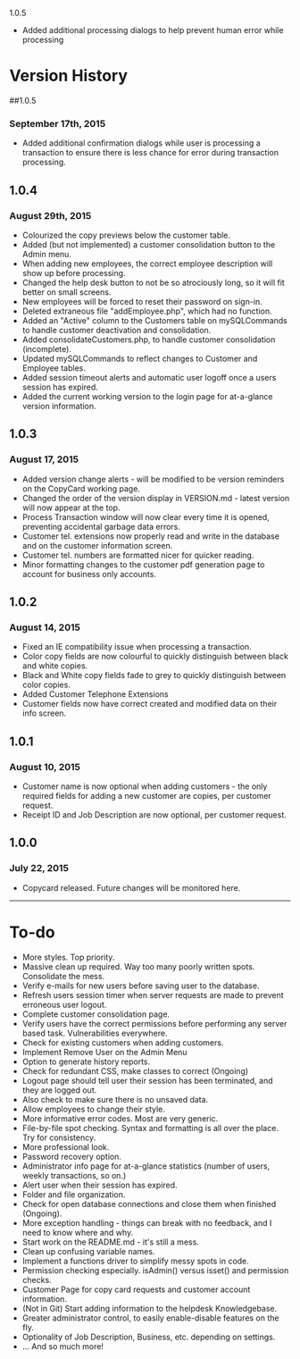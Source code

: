 1.0.5
<ul><li>Added additional processing dialogs to help prevent human error while processing</li></ul>

# Version History
##1.0.5
### September 17th, 2015
- Added additional confirmation dialogs while user is processing a transaction to ensure there is less chance for error during transaction processing.

## 1.0.4
### August 29th, 2015
- Colourized the copy previews below the customer table.
- Added (but not implemented) a customer consolidation button to the Admin menu.
- When adding new employees, the correct employee description will show up before processing.
- Changed the help desk button to not be so atrociously long, so it will fit better on small screens.
- New employees will be forced to reset their password on sign-in.
- Deleted extraneous file "addEmployee.php", which had no function.
- Added an "Active" column to the Customers table on mySQLCommands to handle customer deactivation and consolidation.
- Added consolidateCustomers.php, to handle customer consolidation (incomplete).
- Updated mySQLCommands to reflect changes to Customer and Employee tables.
- Added session timeout alerts and automatic user logoff once a users session has expired.
- Added the current working version to the login page for at-a-glance version information.

## 1.0.3
### August 17, 2015
- Added version change alerts - will be modified to be version reminders on the CopyCard working page.
- Changed the order of the version display in VERSION.md - latest version will now appear at the top.
- Process Transaction window will now clear every time it is opened, preventing accidental garbage data errors.
- Customer tel. extensions now properly read and write in the database and on the customer information screen.
- Customer tel. numbers are formatted nicer for quicker reading.
- Minor formatting changes to the customer pdf generation page to account for business only accounts.

## 1.0.2
### August 14, 2015
- Fixed an IE compatibility issue when processing a transaction.
- Color copy fields are now colourful to quickly distinguish between black and white copies.
- Black and White copy fields fade to grey to quickly distinguish between color copies.
- Added Customer Telephone Extensions
- Customer fields now have correct created and modified data on their info screen.

## 1.0.1
### August 10, 2015
- Customer name is now optional when adding customers - the only required fields for adding a new customer are copies, per customer request.
- Receipt ID and Job Description are now optional, per customer request.

## 1.0.0
### July 22, 2015
- Copycard released. Future changes will be monitored here.

---

# To-do
- More styles. Top priority.
- Massive clean up required. Way too many poorly written spots. Consolidate the mess.
- Verify e-mails for new users before saving user to the database.
- Refresh users session timer when server requests are made to prevent erroneous user logout.
- Complete customer consolidation page.
- Verify users have the correct permissions before performing any server based task. Vulnerabilities everywhere.
- Check for existing customers when adding customers.
- Implement Remove User on the Admin Menu
- Option to generate history reports.
- Check for redundant CSS, make classes to correct (Ongoing)
- Logout page should tell user their session has been terminated, and they are logged out.
 - Also check to make sure there is no unsaved data.
- Allow employees to change their style.
- More informative error codes. Most are very generic.
- File-by-file spot checking. Syntax and formatting is all over the place. Try for consistency.
- More professional look.
- Password recovery option.
- Administrator info page for at-a-glance statistics (number of users, weekly transactions, so on.)
- Alert user when their session has expired.
- Folder and file organization.
- Check for open database connections and close them when finished (Ongoing).
- More exception handling - things can break with no feedback, and I need to know where and why.
- Start work on the README.md - it's still a mess.
- Clean up confusing variable names. 
- Implement a functions driver to simplify messy spots in code.
 - Permission checking especially. isAdmin() versus isset() and permission checks.
- Customer Page for copy card requests and customer account information.
- (Not in Git) Start adding information to the helpdesk Knowledgebase.
- Greater administrator control, to easily enable-disable features on the fly.
 - Optionality of Job Description, Business, etc. depending on settings.
- ... And so much more!
